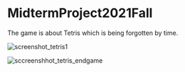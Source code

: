 # MidtermProject2021Fall

The game is about Tetris which is being forgotten by time.


![screenshot_tetris1](https://user-images.githubusercontent.com/74504370/141767953-7d4ca2d0-3557-4604-9970-9c861c2ceb9b.png)

![sccreenshhot_tetris_endgame](https://user-images.githubusercontent.com/74504370/141767961-85193803-ac03-4225-9aee-fd82d59620ad.png)
